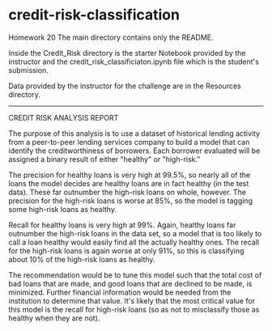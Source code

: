 # credit-risk-classification
Homework 20
The main directory contains only the README.

Inside the Credit_Risk directory is the starter Notebook provided by the instructor and the credit_risk_classificiaton.ipynb file which is the student's submission.

Data provided by the instructor for the challenge are in the Resources directory.

---------------------------------------------------------------------------------------------------------------
CREDIT RISK ANALYSIS REPORT

The purpose of this analysis is to use a dataset of historical lending activity from a peer-to-peer lending services company to build a model that can identify the creditworthiness of borrowers.  Each borrower evaluated will be assigned a binary result of either "healthy" or "high-risk."

The precision for healthy loans is very high at 99.5%, so nearly all of the loans the model decides are healthy loans are in fact healthy (in the test data).  These far outnumber the high-risk loans on whole, however.  The precision for the high-risk loans is worse at 85%, so the model is tagging some high-risk loans as healthy.

Recall for healthy loans is very high at 99%.  Again, healthy loans far outnumber the high-risk loans in the data set, so a model that is too likely to call a loan healthy would easily find all the actually healthy ones.  The recall for the high-risk loans is again worse at only 91%, so this is classifying about 10% of the high-risk loans as healthy.

The recommendation would be to tune this model such that the total cost of bad loans that are made, and good loans that are declined to be made, is minimized.  Further financial information would be needed from the institution to determine that value.  It's likely that the most critical value for this model is the recall for high-risk loans (so as not to misclassify those as healthy when they are not).
